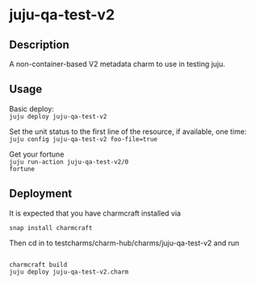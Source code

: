 # juju-qa-test-v2

## Description

A non-container-based V2 metadata charm to use in testing juju.

## Usage

Basic deploy: <br>
<code>juju deploy juju-qa-test-v2</code>

Set the unit status to the first line of the resource, if available, one time:<br>
<code>juju config juju-qa-test-v2 foo-file=true</code>

Get your fortune<br>
<code>juju run-action juju-qa-test-v2/0 fortune</code>


## Deployment

It is expected that you have charmcraft installed via

<code>snap install charmcraft</code>

Then cd in to testcharms/charm-hub/charms/juju-qa-test-v2 and run

<code>
charmcraft build
juju deploy juju-qa-test-v2.charm
</code>
